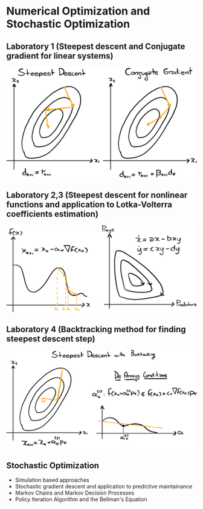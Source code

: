 # Numerical Optimization and Stochastic Optimization

## Laboratory 1 (Steepest descent and Conjugate gradient for linear systems)
  
![](lab1.svg)

## Laboratory 2,3 (Steepest descent for nonlinear functions and application to Lotka-Volterra coefficients estimation)

![](lab2.svg)

## Laboratory 4 (Backtracking method for finding steepest descent step)

![](Lab4.svg)

## Stochastic Optimization
  * Simulation based approaches
  * Stochastic gradient descent and application to predictive maintainance
  * Markov Chains and Markov Decision Processes
  * Policy Iteration Algorithm and the Bellman's Equation
